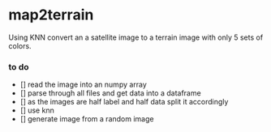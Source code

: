 # map2terrain
Using KNN convert an a satellite image to a terrain image with only 5 sets of colors.

### to do  
- [] read the image into an numpy array
- [] parse through all files and get data into a dataframe
- [] as the images are half label and half data split it accordingly
- [] use knn
- [] generate image from a random image